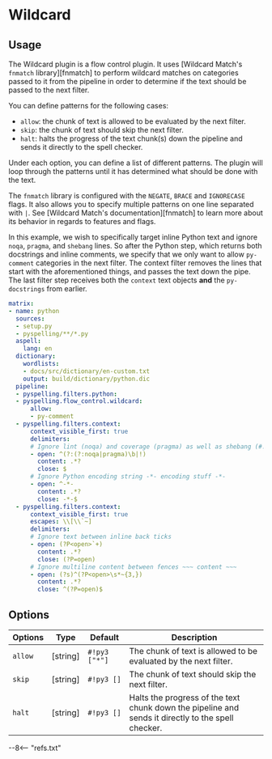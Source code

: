# Wildcard

## Usage

The Wildcard plugin is a flow control plugin. It uses [Wildcard Match's `fnmatch` library][fnmatch] to perform wildcard matches on categories passed to it from the pipeline in order to determine if the text should be passed to the next filter.

You can define patterns for the following cases:

- `allow`: the chunk of text is allowed to be evaluated by the next filter.
- `skip`: the chunk of text should skip the next filter.
- `halt`: halts the progress of the text chunk(s) down the pipeline and sends it directly to the spell checker.

Under each option, you can define a list of different patterns. The plugin will loop through the patterns until it has determined what should be done with the text.

The `fnmatch` library is configured with the `NEGATE`, `BRACE` and `IGNORECASE` flags. It also allows you to specify multiple patterns on one line separated with `|`.  See [Wildcard Match's documentation][fnmatch] to learn more about its behavior in regards to features and flags.

In this example, we wish to specifically target inline Python text and ignore `noqa`, `pragma`, and `shebang` lines.  So after the Python step, which returns both docstrings and inline comments, we specify that we only want to allow `py-comment` categories in the next filter. The context filter removes the lines that start with the aforementioned things, and passes the text down the pipe.  The last filter step receives both the `context` text objects **and** the `py-docstrings` from earlier.

```yaml
matrix:
- name: python
  sources:
  - setup.py
  - pyspelling/**/*.py
  aspell:
    lang: en
  dictionary:
    wordlists:
    - docs/src/dictionary/en-custom.txt
    output: build/dictionary/python.dic
  pipeline:
  - pyspelling.filters.python:
  - pyspelling.flow_control.wildcard:
      allow:
      - py-comment
  - pyspelling.filters.context:
      context_visible_first: true
      delimiters:
      # Ignore lint (noqa) and coverage (pragma) as well as shebang (#!)
      - open: ^(?:(?:noqa|pragma)\b|!)
        content: .*?
        close: $
      # Ignore Python encoding string -*- encoding stuff -*-
      - open: ^-*-
        content: .*?
        close: -*-$
  - pyspelling.filters.context:
      context_visible_first: true
      escapes: \\[\\`~]
      delimiters:
      # Ignore text between inline back ticks
      - open: (?P<open>`+)
        content: .*?
        close: (?P=open)
      # Ignore multiline content between fences ~~~ content ~~~
      - open: (?s)^(?P<open>\s*~{3,})
        content: .*?
        close: ^(?P=open)$
```

## Options

Options | Type     | Default       | Description
------- | -------- | ------------- | -----------
`allow` | [string] | `#!py3 ["*"]` | The chunk of text is allowed to be evaluated by the next filter.
`skip`  | [string] | `#!py3 []`    | The chunk of text should skip the next filter.
`halt`  | [string] | `#!py3 []`    | Halts the progress of the text chunk down the pipeline and sends it directly to the spell checker.

--8<-- "refs.txt"
